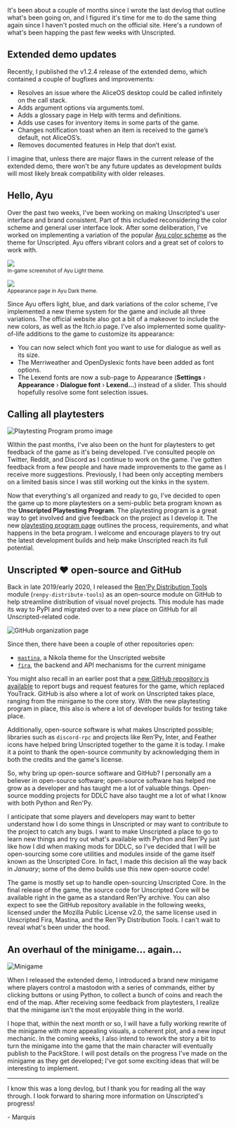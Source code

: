 <!--
.. title: Captain's Devlog: May-June 2020
.. slug: captains-devlog-may-june-2020
.. date: 2020-06-15 09:02:03 UTC-04:00
.. tags: devlog, beta, testing
.. description: I discuss the latest changes in the development builds of Unscripted and outline what's been happening.
.. type: text
-->

It's been about a couple of months since I wrote the last devlog that outline what's been going on, and I figured it's time for me to do the same thing again since I haven't posted much on the official site. Here's a rundown of what's been happing the past few weeks with Unscripted.

## Extended demo updates

Recently, I published the v1.2.4 release of the extended demo, which contained a couple of bugfixes and improvements:

- Resolves an issue where the AliceOS desktop could be called infinitely on the call stack.
- Adds argument options via arguments.toml.
- Adds a glossary page in Help with terms and definitions.
- Adds use cases for inventory items in some parts of the game.
- Changes notification toast when an item is received to the game’s default, not AliceOS’s.
- Removes documented features in Help that don’t exist.

I imagine that, unless there are major flaws in the current release of the extended demo, there won't be any future updates as development builds will most likely break compatibility with older releases.

## Hello, Ayu

Over the past two weeks, I've been working on making Unscripted's user interface and brand consistent. Part of this included reconsidering the color scheme and general user interface look. After some deliberation, I've worked on implementing a variation of the popular [Ayu color scheme][ayu] as the theme for Unscripted. Ayu offers vibrant colors and a great set of colors to work with.

<img src="/assets/img/posts/ayu-scrn.png" class="ms-shadowed" />
<p style="margin-top:2px">
    <small>In-game screenshot of Ayu Light theme.</small>
</p>

<img src="/assets/img/posts/ayu-prefs.png" class="ms-shadowed" />
<p style="margin-top:2px">
    <small>Appearance page in Ayu Dark theme.</small>
</p>

Since Ayu offers light, blue, and dark variations of the color scheme, I've implemented a new theme system for the game and include all three variations. The official website also got a bit of a makeover to include the new colors, as well as the Itch.io page. I've also implemented some quality-of-life additions to the game to customize its appearance:

- You can now select which font you want to use for dialogue as well as its size.
- The Merriweather and OpenDyslexic fonts have been added as font options.
- The Lexend fonts are now a sub-page to Appearance (**Settings** &rsaquo; **Appearance** &rsaquo; **Dialogue font** &rsaquo; **Lexend...**) instead of a slider. This should hopefully resolve some font selection issues.

## Calling all playtesters

![Playtesting Program promo image][playtest]

Within the past months, I've also been on the hunt for playtesters to get feedback of the game as it's being developed. I've consulted people on Twitter, Reddit, and Discord as I continue to work on the game. I've gotten feedback from a few people and have made improvements to the game as I receive more suggestions. Previously, I had been only accepting members on a limited basis since I was still working out the kinks in the system.

Now that everything's all organized and ready to go, I've decided to open the game up to more playtesters on a semi-public beta program known as the **Unscripted Playtesting Program**. The playtesting program is a great way to get involved and give feedback on the project as I develop it. The new [playtesting program page][playguide] outlines the process, requirements, and what happens in the beta program. I welcome and encourage players to try out the latest development builds and help make Unscripted reach its full potential.

## Unscripted ♥️ open-source and GitHub

Back in late 2019/early 2020, I released the [Ren'Py Distribution Tools][rdt-pip] module (`renpy-distribute-tools`) as an open-source module on GitHub to help streamline distribution of visual novel projects. This module has made its way to PyPI and migrated over to a new place on GitHub for all Unscripted-related code.

![GitHub organization page][github]

Since then, there have been a couple of other repositories open:

- [`mastina`][masti], a Nikola theme for the Unscripted website
- [`fira`][fira], the backend and API mechanisms for the current minigame

You might also recall in an earlier post that a [new GitHub repository is available][issues] to report bugs and request features for the game, which replaced YouTrack. GitHub is also where a lot of work on Unscripted takes place, ranging from the minigame to the core story. With the new playtesting program in place, this also is where a lot of developer builds for testing take place.

Additionally, open-source software is what makes Unscripted possible; libraries such as `discord-rpc` and projects like Ren'Py, Inter, and Feather icons have helped bring Unscripted together to the game it is today. I make it a point to thank the open-source community by acknowledging them in both the credits and the game's license.

So, why bring up open-source software and GitHub? I personally am a believer in open-source software; open-source software has helped me grow as a developer and has taught me a lot of valuable things. Open-source modding projects for DDLC have also taught me a lot of what I know with both Python and Ren'Py.

I anticipate that some players and developers may want to better understand how I do some things in Unscripted or may want to contribute to the project to catch any bugs. I want to make Unscripted a place to go to learn new things and try out what's available with Python and Ren'Py just like how I did when making mods for DDLC, so I've decided that I will be open-sourcing some core utilities and modules inside of the game itself known as the Unscripted Core. In fact, I made this decision all the way back in _January_; some of the demo builds use this new open-source code!

The game is mostly set up to handle open-sourcing Unscripted Core. In the final release of the game, the source code for Unscripted Core will be available right in the game as a standard Ren'Py archive. You can also expect to see the GitHub repository available in the following weeks, licensed under the Mozilla Public License v2.0, the same license used in Unscripted Fira, Mastina, and the Ren'Py Distribution Tools. I can't wait to reveal what's been under the hood.

## An overhaul of the minigame... again...

![Minigame][mg]

When I released the extended demo, I introduced a brand new minigame where players control a mastodon with a series of commands, either by clicking buttons or using Python, to collect a bunch of coins and reach the end of the map. After receiving some feedback from playtesters, I realize that the minigame isn't the most enjoyable thing in the world.

I hope that, within the next month or so, I will have a fully working rewrite of the minigame with more appealing visuals, a coherent plot, and a new input mechanic. In the coming weeks, I also intend to rework the story a bit to turn the minigame into the game that the main character will eventually publish to the PackStore. I will post details on the progress I've made on the minigame as they get developed; I've got some exciting ideas that will be interesting to implement.

---

I know this was a long devlog, but I thank you for reading all the way through. I look forward to sharing more information on Unscripted's progress!

\- Marquis

[ayu]: https://github.com/ayu-theme/ayu-colors
[playtest]: /assets/img/playtest.png
[playguide]: /pages/playtests/
[rdt-pip]: https://pypi.org/project/renpy-distribute-tools
[github]: /assets/img/posts/gh.png
[masti]: https://github.com/UnscriptedVN/mastina
[fira]: https://github.com/UnscriptedVN/fira
[issues]: https://github.com/UnscriptedVN/issues
[mg]: /assets/img/posts/mg.png
